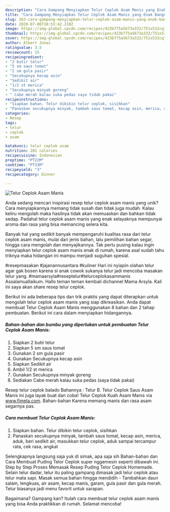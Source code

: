 ```yaml
---
description: "Cara Gampang Menyiapkan Telur Ceplok Asam Manis yang Enak Banget"
title: "Cara Gampang Menyiapkan Telur Ceplok Asam Manis yang Enak Banget"
slug: 263-cara-gampang-menyiapkan-telur-ceplok-asam-manis-yang-enak-banget
date: 2020-07-06T10:53:42.210Z
image: https://img-global.cpcdn.com/recipes/423b775a5673a332/751x532cq70/telur-ceplok-asam-manis-foto-resep-utama.jpg
thumbnail: https://img-global.cpcdn.com/recipes/423b775a5673a332/751x532cq70/telur-ceplok-asam-manis-foto-resep-utama.jpg
cover: https://img-global.cpcdn.com/recipes/423b775a5673a332/751x532cq70/telur-ceplok-asam-manis-foto-resep-utama.jpg
author: Albert Jones
ratingvalue: 3.5
reviewcount: 15
recipeingredient:
- "2 butir telur"
- "5 sm saus tomat"
- "2 sm gula pasir"
- "Secukupnya kecap asin"
- "Sedikit air"
- "1/2 st merica"
- "Secukupnya minyak goreng"
- " Cabe merah kalau suka pedas saya tidak pakai"
recipeinstructions:
- "Siapkan bahan. Telur dibikin telur ceplok, sisihkan"
- "Panaskan secukupnya minyak, tambah saus tomat, kecap asin, merica, aduk, beri sedikit air, masukkan telur ceplok, aduk sampai tercampur rata, cek rasa, angkat"
categories:
- Resep
tags:
- telur
- ceplok
- asam

katakunci: telur ceplok asam 
nutrition: 281 calories
recipecuisine: Indonesian
preptime: "PT22M"
cooktime: "PT33M"
recipeyield: "3"
recipecategory: Dinner

---
```



![Telur Ceplok Asam Manis](https://img-global.cpcdn.com/recipes/423b775a5673a332/751x532cq70/telur-ceplok-asam-manis-foto-resep-utama.jpg)

Anda sedang mencari inspirasi resep telur ceplok asam manis yang unik? Cara menyiapkannya memang tidak susah dan tidak juga mudah. Kalau keliru mengolah maka hasilnya tidak akan memuaskan dan bahkan tidak sedap. Padahal telur ceplok asam manis yang enak selayaknya mempunyai aroma dan rasa yang bisa memancing selera kita.

Banyak hal yang sedikit banyak mempengaruhi kualitas rasa dari telur ceplok asam manis, mulai dari jenis bahan, lalu pemilihan bahan segar, hingga cara mengolah dan menyajikannya. Tak perlu pusing kalau ingin menyiapkan telur ceplok asam manis enak di rumah, karena asal sudah tahu triknya maka hidangan ini mampu menjadi suguhan spesial.

#resepmasakan #jajanannusantara #kuliner Hari ini nyiapin olahan telur agar gak bosen karena si anak cowok sukanya telur jadi mencoba masakan telur yang. #mamaarsyla#reseptelur#telurceplokasammanis Assalamuallaikum. Hallo teman teman kembali dichannel Mama Arsyla. Kali ini saya akan share resep telur ceplok.


Berikut ini ada beberapa tips dan trik praktis yang dapat diterapkan untuk mengolah telur ceplok asam manis yang siap dikreasikan. Anda dapat membuat Telur Ceplok Asam Manis menggunakan 8 bahan dan 2 tahap pembuatan. Berikut ini cara dalam menyiapkan hidangannya.

<!--inarticleads1-->

##### Bahan-bahan dan bumbu yang diperlukan untuk pembuatan Telur Ceplok Asam Manis:

1. Siapkan 2 butir telur
1. Siapkan 5 sm saus tomat
1. Gunakan 2 sm gula pasir
1. Gunakan Secukupnya kecap asin
1. Siapkan Sedikit air
1. Ambil 1/2 st merica
1. Gunakan Secukupnya minyak goreng
1. Sediakan  Cabe merah kalau suka pedas (saya tidak pakai)


Resep telur ceplok balado Bahannya : Telur B. Telur Ceplok Saus Asam Manis ini juga layak buat dan coba! Telur Ceplok Kuah Asam Manis via www.fimela.com. Bahan-bahan Karena memang manis dan rasa asam segarnya pas. 

<!--inarticleads2-->

##### Cara membuat Telur Ceplok Asam Manis:

1. Siapkan bahan. Telur dibikin telur ceplok, sisihkan
1. Panaskan secukupnya minyak, tambah saus tomat, kecap asin, merica, aduk, beri sedikit air, masukkan telur ceplok, aduk sampai tercampur rata, cek rasa, angkat


Selengkapnya langsung saja yuk di simak, apa saja sih Bahan-bahan dan Cara Membuat Puding Telor Ceplok super nggemesin seperti dibawah ini. Step by Step Proses Memasak Resep Puding Telor Ceplok Homemade. Selain telur dadar, telur itu paling gampang dimasak jadi telur ceplok atau telur mata sapi. Masak semua bahan hingga mendidih - Tambahkan daun salam, lengkuas, air asam, kecap manis, garam, gula pasir dan gula merah. Telur biasanya jadi menu favorit untuk sarapan. 

Bagaimana? Gampang kan? Itulah cara membuat telur ceplok asam manis yang bisa Anda praktikkan di rumah. Selamat mencoba!
